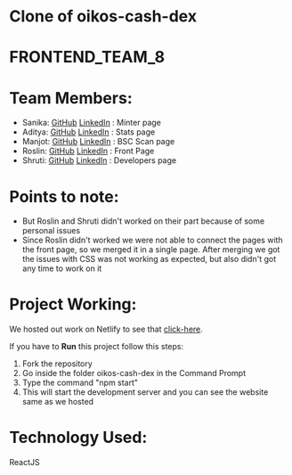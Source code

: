
# Clone of oikos-cash-dex

# FRONTEND_TEAM_8

# Team Members:
* Sanika: [GitHub](https://github.com/sanika-1) [LinkedIn](https://www.linkedin.com/in/sanika-acharya/) : Minter page
* Aditya: [GitHub](https://github.com/aditya423) [LinkedIn](https://www.linkedin.com/in/aditya-ghadge-7045805009/) : Stats page
* Manjot: [GitHub](https://github.com/manjxt) [LinkedIn](https://www.linkedin.com/in/manjot-kaur-60aa1b1a6/) : BSC Scan page
* Roslin: [GitHub](https://github.com/Rosssssyyyyy) [LinkedIn](https://www.linkedin.com/in/roslin-george-207237192/) : Front Page
* Shruti: [GitHub](https://github.com/kamathshruti) [LinkedIn](https://www.linkedin.com/in/shruti-kamath-2923a6199/) : Developers page

# Points to note:
* But Roslin and Shruti didn't worked on their part because of some personal issues
* Since Roslin didn't worked we were not able to connect the pages with the front page, so we merged it in a single page. After merging we got the issues with CSS was not working as expected, but also didn't got any time to work on it

# Project Working:
We hosted out work on Netlify to see that [click-here](https://oikos-cash-dex.netlify.app/). 

If you have to **Run** this project follow this steps:
1) Fork the repository
2) Go inside the folder oikos-cash-dex in the Command Prompt 
3) Type the command "npm start" 
4) This will start the development server and you can see the website same as we hosted 

# Technology Used:
 ReactJS
